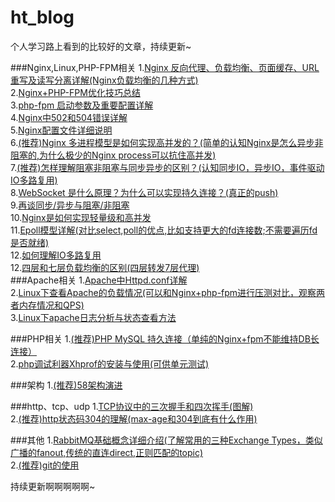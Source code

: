 # ht_blog

个人学习路上看到的比较好的文章，持续更新~


###Nginx,Linux,PHP-FPM相关
1.[Nginx 反向代理、负载均衡、页面缓存、URL重写及读写分离详解(Nginx负载均衡的几种方式)](http://blog.csdn.net/gaowenhui2008/article/details/46697895)<br/> 
2.[Nginx+PHP-FPM优化技巧总结](http://www.cnblogs.com/lost-1987/articles/3800139.html)<br/> 
3.[php-fpm 启动参数及重要配置详解](http://www.cnblogs.com/argb/p/3604340.html)<br/> 
4.[Nginx中502和504错误详解](http://blog.csdn.net/dc_726/article/details/11950189)<br/> 
5.[Nginx配置文件详细说明](http://www.cnblogs.com/xiaogangqq123/archive/2011/03/02/1969006.html)<br/> 
6.[(推荐)Nginx 多进程模型是如何实现高并发的？(简单的认知Nginx是怎么异步非阻塞的,为什么极少的Nginx process可以抗住高并发)](https://www.zhihu.com/question/22062795/answer/20197329) <br/>
7.[(推荐)怎样理解阻塞非阻塞与同步异步的区别？(认知同步IO，异步IO，事件驱动IO多路复用)](https://www.zhihu.com/question/19732473)<br/>
8.[WebSocket 是什么原理？为什么可以实现持久连接？(真正的push)](https://www.zhihu.com/question/20215561) <br/>
9.[再谈同步/异步与阻塞/非阻塞](http://www.codedump.info/?hmsr=toutiao.io&p=515&utm_medium=toutiao.io&utm_source=toutiao.io) <br/>
10.[Nginx是如何实现轻量级和高并发](http://www.open-open.com/lib/view/open1403399238309.html) <br/>
11.[Epoll模型详解(对比select,poll的优点,比如支持更大的fd连接数;不需要遍历fd是否就绪)](http://blog.163.com/huchengsz@126/blog/static/73483745201181824629285/)<br/>
12.[如何理解IO多路复用](https://www.zhihu.com/question/32163005)<br/>
12.[四层和七层负载均衡的区别(四层转发7层代理)](http://kb.cnblogs.com/page/188170/)<br/>
###Apache相关
1.[Apache中Httpd.conf详解](http://www.cnblogs.com/sunky/articles/1409267.html)<br/> 
2.[Linux下查看Apache的负载情况(可以和Nginx+php-fpm进行压测对比，观察两者内存情况和QPS)](http://blog.chinaunix.net/uid-24426415-id-77222.html) <br/> 
3.[Linux下apache日志分析与状态查看方法](http://www.jb51.net/article/33647.htm) <br/> 


###PHP相关
1.[(推荐)PHP MySQL 持久连接（单纯的Nginx+fpm不能维持DB长连接）](https://iyaozhen.com/php-mysql_pconnect-discuss.html)<br/>
2.[php调试利器Xhprof的安装与使用(可供单元测试)](http://www.cnblogs.com/chenpingzhao/p/4553384.html)<br/>


###架构
1.[(推荐)58架构演进](http://mp.weixin.qq.com/s?__biz=MjM5ODYxMDA5OQ==&mid=400276397&idx=1&sn=ea044079667b82f6cad58bcb743af7bc&scene=0&key=b410d3164f5f798e4f8ee3873b3b425179cedc21bffb3376813fb7a8557841b9fb8737de4b8fc5d3b37715e562a4ead8&ascene=1&uin=MjM4MzczODQ4MQ%3D%3D&devicetype=Windows+7&version=61050016&pass_ticket=QImOfe%2FF38xJ8xAJMzVdcFqeN3hkp7rQxrd81064YAEco50%2BVZuxGh5%2Bd7m4h1wH)<br/>


###http、tcp、udp
1.[TCP协议中的三次握手和四次挥手(图解)](http://blog.csdn.net/whuslei/article/details/6667471)<br/>
2.[(推荐)http状态码304的理解(max-age和304到底有什么作用)](http://my.oschina.net/u/2428791/blog/506220)  <br/> 

###其他
1.[RabbitMQ基础概念详细介绍(了解常用的三种Exchange Types，类似广播的fanout,传统的直连direct,正则匹配的topic)](http://blog.csdn.net/whycold/article/details/41119807)<br/>
2.[(推荐)git的使用](http://www.liaoxuefeng.com/wiki/0013739516305929606dd18361248578c67b8067c8c017b000)<br/>



持续更新啊啊啊啊啊~
